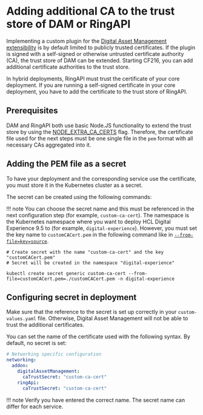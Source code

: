 # Adding additional CA to the trust store of DAM or RingAPI

Implementing a custom plugin for the [Digital Asset Management extensibility](../../../../../../manage_content/digital_assets/configuration/dam_extensibility/configure_dam_extensibility.md) is by default limited to publicly trusted certificates. If the plugin is signed with a self-signed or otherwise untrusted certificate authority (CA), the trust store of DAM can be extended. Starting CF216, you can add additional certificate authorities to the trust store.

In hybrid deployments, RingAPI must trust the certificate of your core deployment. If you are running a self-signed certificate in your core deployment, you have to add the certificate to the trust store of RingAPI.

## Prerequisites

DAM and RingAPI both use basic Node.JS functionality to extend the trust store by using the [NODE_EXTRA_CA_CERTS](https://nodejs.org/api/cli.html#node_extra_ca_certsfile) flag. Therefore, the certificate file used for the next steps must be one single file in the `pem` format with all necessary CAs aggregated into it.

## Adding the PEM file as a secret

To have your deployment and the corresponding service use the certificate, you must store it in the Kubernetes cluster as a secret.

The secret can be created using the following commands:

!!! note
    You can choose the secret name and this must be referenced in the next configuration step (for example, `custom-ca-cert`). The namespace is the Kubernetes namespace where you want to deploy HCL Digital Experience 9.5 to (for example, `digital-experience`). However, you must set the key name to `customCACert.pem` in the following command like in [`--from-file=key=source`](https://kubernetes.io/docs/tasks/configmap-secret/managing-secret-using-kubectl/#use-source-files).

```
# Create secret with the name "custom-ca-cert" and the key "customCACert.pem"
# Secret will be created in the namespace "digital-experience"

kubectl create secret generic custom-ca-cert --from-file=customCACert.pem=./customCACert.pem -n digital-experience
```

## Configuring secret in deployment

Make sure that the reference to the secret is set up correctly in your `custom-values.yaml` file. Otherwise, Digital Asset Management will not be able to trust the additional certificates.

You can set the name of the certificate used with the following syntax. By default, no secret is set:

```yaml
# Networking specific configuration
networking:
  addon:
    digitalAssetManagement:
      caTrustSecret: "custom-ca-cert"
    ringApi:
      caTrustSecret: "custom-ca-cert"
```

!!! note
    Verify you have entered the correct name. The secret name can differ for each service.
